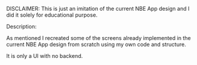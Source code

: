 DISCLAIMER: 
This is just an imitation of the current NBE App design and I did it solely for 
educational purpose. 

Description: 

As mentioned I recreated some of the screens already implemented in the current NBE App design from scratch
using my own code and structure.

It is only a UI with no backend. 



